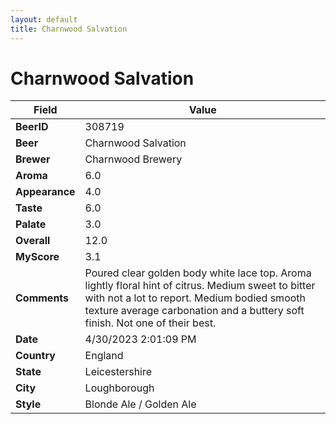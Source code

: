 ```yaml
---
layout: default
title: Charnwood Salvation
---
```


# Charnwood Salvation

| Field         | Value     |
|---------------|-----------|
| **BeerID** | 308719 |
| **Beer** | Charnwood Salvation |
| **Brewer** | Charnwood Brewery |
| **Aroma** | 6.0 |
| **Appearance** | 4.0 |
| **Taste** | 6.0 |
| **Palate** | 3.0 |
| **Overall** | 12.0 |
| **MyScore** | 3.1 |
| **Comments** | Poured clear golden body white lace top. Aroma lightly floral hint of citrus. Medium sweet to bitter with not a lot to report. Medium bodied smooth texture average carbonation and a buttery soft finish. Not one of their best. |
| **Date** | 4/30/2023 2:01:09 PM |
| **Country** | England |
| **State** | Leicestershire |
| **City** | Loughborough |
| **Style** | Blonde Ale / Golden Ale |
